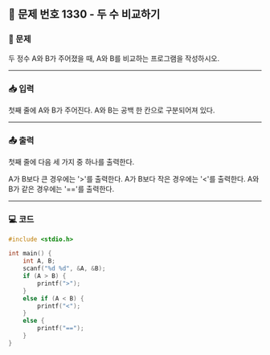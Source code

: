 ## 📝 문제 번호 1330 - 두 수 비교하기

### 📌 문제
두 정수 A와 B가 주어졌을 때, A와 B를 비교하는 프로그램을 작성하시오.

---

### 📥 입력
첫째 줄에 A와 B가 주어진다. A와 B는 공백 한 칸으로 구분되어져 있다.

---

### 📤 출력
첫째 줄에 다음 세 가지 중 하나를 출력한다.

A가 B보다 큰 경우에는 '>'를 출력한다.
A가 B보다 작은 경우에는 '<'를 출력한다.
A와 B가 같은 경우에는 '=='를 출력한다.

---

### 💻 코드
```c
#include <stdio.h>

int main() {
	int A, B;
	scanf("%d %d", &A, &B);
	if (A > B) {
		printf(">");
	}
	else if (A < B) {
		printf("<");
	}
	else {
		printf("==");
	}
}
```
